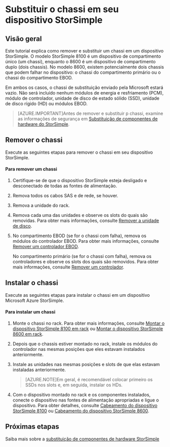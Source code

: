 <properties 
   pageTitle="Substituir o chassi em um dispositivo StorSimple | Microsoft Azure"
	description="Descreve como remover e substituir o chassi em seu dispositivo StorSimple primário ou compartimento EBOD."
	services="storsimple"
	documentationCenter=""
	authors="alkohli"
	manager="carolz"
	editor=""/>
<tags 
   ms.service="storsimple"
	ms.devlang="NA"
	ms.topic="article"
	ms.tgt_pltfrm="NA"
	ms.workload="TBD"
	ms.date="08/31/2015"
	ms.author="alkohli"/>

# Substituir o chassi em seu dispositivo StorSimple

## Visão geral

Este tutorial explica como remover e substituir um chassi em um dispositivo StorSimple. O modelo StorSimple 8100 é um dispositivo de compartimento único (um chassi), enquanto o 8600 é um dispositivo de compartimento duplo (dois chassis). No modelo 8600, existem potencialmente dois chassis que podem falhar no dispositivo: o chassi do compartimento primário ou o chassi do compartimento EBOD.

Em ambos os casos, o chassi de substituição enviado pela Microsoft estará vazio. Não será incluído nenhum módulos de energia e resfriamento (PCM), módulo de controlador, unidade de disco de estado sólido (SSD), unidade de disco rígido (HD) ou módulos EBOD.

>[AZURE.IMPORTANT]Antes de remover e substituir p chassi, examine as informações de segurança em [Substituição de componentes de hardware do StorSimple](storsimple-hardware-component-replacement.md).

## Remover o chassi

Execute as seguintes etapas para remover o chassi em seu dispositivo StorSimple.

#### Para remover um chassi

1. Certifique-se de que o dispositivo StorSimple esteja desligado e desconectado de todas as fontes de alimentação.

2. Remova todos os cabos SAS e de rede, se houver.

3. Remova a unidade do rack.

4. Remova cada uma das unidades e observe os slots do quais são removidas. Para obter mais informações, consulte [Remover a unidade de disco](storsimple-disk-drive-replacement.md#remove-the-disk-drive).

5. No compartimento EBOD (se for o chassi com falha), remova os módulos do controlador EBOD. Para obter mais informações, consulte [Remover um controlador EBOD](storsimple-ebod-controller-replacement.md#remove-an-ebod-controller).

    No compartimento primário (se for o chassi com falha), remova os controladores e observe os slots dos quais são removidos. Para obter mais informações, consulte [Remover um controlador](storsimple-controller-replacement.md#remove-a-controller).

## Instalar o chassi

Execute as seguintes etapas para instalar o chassi em um dispositivo Microsoft Azure StorSimple.

#### Para instalar um chassi

1. Monte o chassi no rack. Para obter mais informações, consulte [Montar o dispositivo StorSimple 8100 em rack](storsimple-8100-hardware-installation.md#rack-mount-your-storsimple-8100-device) ou [Montar o dispositivo StorSimple 8600 em rack](storsimple-8600-hardware-installation.md#rack-mount-your-storsimple-8600-device).

2. Depois que o chassis estiver montado no rack, instale os módulos do controlador nas mesmas posições que eles estavam instalados anteriormente.

3. Instale as unidades nas mesmas posições e slots de que elas estavam instaladas anteriormente.

    >[AZURE.NOTE]Em geral, é recomendável colocar primeiro os SSDs nos slots e, em seguida, instalar os HDs.

2. Com o dispositivo montado no rack e os componentes instalados, conecte o dispositivo nas fontes de alimentação apropriadas e ligue o dispositivo. Para obter detalhes, consulte [Cabeamento do dispositivo StorSimple 8100](storsimple-8100-hardware-installation.md#cable-your-storsimple-8100-device) ou [Cabeamento do dispositivo StorSimple 8600](storsimple-8600-hardware-installation.md#cable-your-storsimple-8600-device).

## Próximas etapas

Saiba mais sobre a [substituição de componentes de hardware StorSimple](storsimple-hardware-component-replacement.md)

<!---HONumber=September15_HO1-->